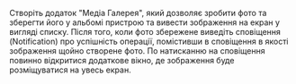 Створіть додаток "Медіа Галерея", який дозволяє зробити фото та зберегти його у альбомі пристрою та вивести зображення на екран у вигляді списку. Після того, коли фото збережене виведіть сповіщення (Notification) про успішність операції, помістивши в сповіщення в якості зображення щойно створене фото. По натисканню на сповіщення повинно відкритися додаткове вікно, де зображення буде розміщуватися на увесь екран.
